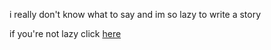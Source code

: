 i really don't know what to say and im so lazy to write a story

if you're not lazy click [here](notlazy/notlazy.md)